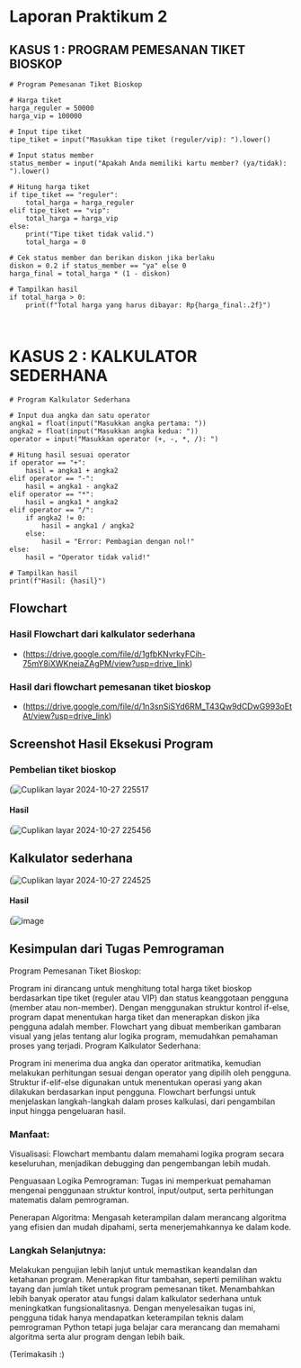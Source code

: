 # Laporan Praktikum 2

## KASUS 1 : PROGRAM PEMESANAN TIKET BIOSKOP
```phython
# Program Pemesanan Tiket Bioskop

# Harga tiket
harga_reguler = 50000
harga_vip = 100000

# Input tipe tiket
tipe_tiket = input("Masukkan tipe tiket (reguler/vip): ").lower()

# Input status member
status_member = input("Apakah Anda memiliki kartu member? (ya/tidak): ").lower()

# Hitung harga tiket
if tipe_tiket == "reguler":
    total_harga = harga_reguler
elif tipe_tiket == "vip":
    total_harga = harga_vip
else:
    print("Tipe tiket tidak valid.")
    total_harga = 0

# Cek status member dan berikan diskon jika berlaku
diskon = 0.2 if status_member == "ya" else 0
harga_final = total_harga * (1 - diskon)

# Tampilkan hasil
if total_harga > 0:
    print(f"Total harga yang harus dibayar: Rp{harga_final:.2f}")

 
```
# KASUS 2 : KALKULATOR SEDERHANA
```phython
# Program Kalkulator Sederhana

# Input dua angka dan satu operator
angka1 = float(input("Masukkan angka pertama: "))
angka2 = float(input("Masukkan angka kedua: "))
operator = input("Masukkan operator (+, -, *, /): ")

# Hitung hasil sesuai operator
if operator == "+":
    hasil = angka1 + angka2
elif operator == "-":
    hasil = angka1 - angka2
elif operator == "*":
    hasil = angka1 * angka2
elif operator == "/":
    if angka2 != 0:
        hasil = angka1 / angka2
    else:
        hasil = "Error: Pembagian dengan nol!"
else:
    hasil = "Operator tidak valid!"

# Tampilkan hasil
print(f"Hasil: {hasil}")
```
## Flowchart
### Hasil Flowchart dari kalkulator sederhana
* (https://drive.google.com/file/d/1gfbKNvrkyFCih-75mY8iXWKneiaZAgPM/view?usp=drive_link)
### Hasil dari flowchart pemesanan tiket bioskop
* (https://drive.google.com/file/d/1n3snSiSYd6RM_T43Qw9dCDwG993oEtAt/view?usp=drive_link)

## Screenshot Hasil Eksekusi Program
### Pembelian tiket bioskop
(![Cuplikan layar 2024-10-27 225517](https://github.com/user-attachments/assets/210cd88d-71e5-4d10-a64d-fee39afbe456)
#### Hasil
(![Cuplikan layar 2024-10-27 225456](https://github.com/user-attachments/assets/05432099-8f5f-4ee5-b856-740eec60199a)
## Kalkulator sederhana
(![Cuplikan layar 2024-10-27 224525](https://github.com/user-attachments/assets/e05f2de7-8f17-4665-85f7-f6b67b7548e9)
#### Hasil
(![image](https://github.com/user-attachments/assets/88f30ee6-7e3f-4e70-a3f7-b575c81e605b)
## Kesimpulan dari Tugas Pemrograman
Program Pemesanan Tiket Bioskop:

Program ini dirancang untuk menghitung total harga tiket bioskop berdasarkan tipe tiket (reguler atau VIP) dan status keanggotaan pengguna (member atau non-member).
Dengan menggunakan struktur kontrol if-else, program dapat menentukan harga tiket dan menerapkan diskon jika pengguna adalah member.
Flowchart yang dibuat memberikan gambaran visual yang jelas tentang alur logika program, memudahkan pemahaman proses yang terjadi.
Program Kalkulator Sederhana:

Program ini menerima dua angka dan operator aritmatika, kemudian melakukan perhitungan sesuai dengan operator yang dipilih oleh pengguna.
Struktur if-elif-else digunakan untuk menentukan operasi yang akan dilakukan berdasarkan input pengguna.
Flowchart berfungsi untuk menjelaskan langkah-langkah dalam proses kalkulasi, dari pengambilan input hingga pengeluaran hasil.
### Manfaat:
Visualisasi: Flowchart membantu dalam memahami logika program secara keseluruhan, menjadikan debugging dan pengembangan lebih mudah.

Penguasaan Logika Pemrograman: Tugas ini memperkuat pemahaman mengenai penggunaan struktur kontrol, input/output, serta perhitungan matematis dalam pemrograman.

Penerapan Algoritma: Mengasah keterampilan dalam merancang algoritma yang efisien dan mudah dipahami, serta menerjemahkannya ke dalam kode.
### Langkah Selanjutnya:
Melakukan pengujian lebih lanjut untuk memastikan keandalan dan ketahanan program.
Menerapkan fitur tambahan, seperti pemilihan waktu tayang dan jumlah tiket untuk program pemesanan tiket.
Menambahkan lebih banyak operator atau fungsi dalam kalkulator sederhana untuk meningkatkan fungsionalitasnya.
Dengan menyelesaikan tugas ini, pengguna tidak hanya mendapatkan keterampilan teknis dalam pemrograman Python tetapi juga belajar cara merancang dan memahami algoritma serta alur program dengan lebih baik.

(Terimakasih :)
